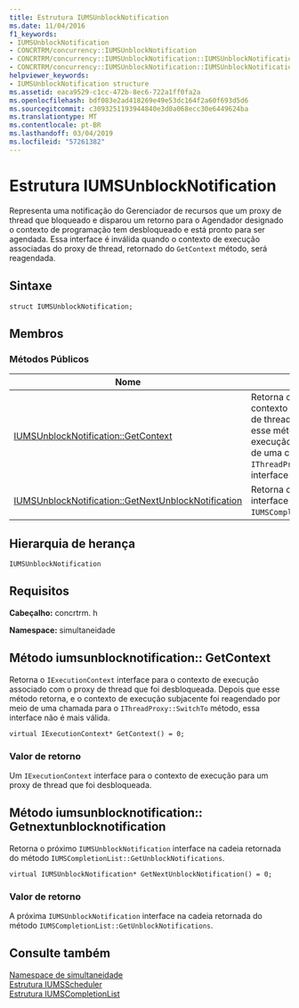 ```yaml
---
title: Estrutura IUMSUnblockNotification
ms.date: 11/04/2016
f1_keywords:
- IUMSUnblockNotification
- CONCRTRM/concurrency::IUMSUnblockNotification
- CONCRTRM/concurrency::IUMSUnblockNotification::IUMSUnblockNotification::GetContext
- CONCRTRM/concurrency::IUMSUnblockNotification::IUMSUnblockNotification::GetNextUnblockNotification
helpviewer_keywords:
- IUMSUnblockNotification structure
ms.assetid: eaca9529-c1cc-472b-8ec6-722a1ff0fa2a
ms.openlocfilehash: bdf083e2ad418269e49e53dc164f2a60f693d5d6
ms.sourcegitcommit: c3093251193944840e3d0a068ecc30e6449624ba
ms.translationtype: MT
ms.contentlocale: pt-BR
ms.lasthandoff: 03/04/2019
ms.locfileid: "57261382"
---
```

# <a name="iumsunblocknotification-structure"></a>Estrutura IUMSUnblockNotification

Representa uma notificação do Gerenciador de recursos que um proxy de thread que bloqueado e disparou um retorno para o Agendador designado o contexto de programação tem desbloqueado e está pronto para ser agendada. Essa interface é inválida quando o contexto de execução associadas do proxy de thread, retornado do `GetContext` método, será reagendada.

## <a name="syntax"></a>Sintaxe

```
struct IUMSUnblockNotification;
```

## <a name="members"></a>Membros

### <a name="public-methods"></a>Métodos Públicos

|Nome|Descrição|
|----------|-----------------|
|[IUMSUnblockNotification::GetContext](#getcontext)|Retorna o `IExecutionContext` interface para o contexto de execução associado com o proxy de thread que foi desbloqueada. Depois que esse método retorna, e o contexto de execução subjacente foi reagendado por meio de uma chamada para o `IThreadProxy::SwitchTo` método, essa interface não é mais válida.|
|[IUMSUnblockNotification::GetNextUnblockNotification](#getnextunblocknotification)|Retorna o próximo `IUMSUnblockNotification` interface na cadeia retornada do método `IUMSCompletionList::GetUnblockNotifications`.|

## <a name="inheritance-hierarchy"></a>Hierarquia de herança

`IUMSUnblockNotification`

## <a name="requirements"></a>Requisitos

**Cabeçalho:** concrtrm. h

**Namespace:** simultaneidade

##  <a name="getcontext"></a>  Método iumsunblocknotification:: GetContext

Retorna o `IExecutionContext` interface para o contexto de execução associado com o proxy de thread que foi desbloqueada. Depois que esse método retorna, e o contexto de execução subjacente foi reagendado por meio de uma chamada para o `IThreadProxy::SwitchTo` método, essa interface não é mais válida.

```
virtual IExecutionContext* GetContext() = 0;
```

### <a name="return-value"></a>Valor de retorno

Um `IExecutionContext` interface para o contexto de execução para um proxy de thread que foi desbloqueada.

##  <a name="getnextunblocknotification"></a>  Método iumsunblocknotification:: Getnextunblocknotification

Retorna o próximo `IUMSUnblockNotification` interface na cadeia retornada do método `IUMSCompletionList::GetUnblockNotifications`.

```
virtual IUMSUnblockNotification* GetNextUnblockNotification() = 0;
```

### <a name="return-value"></a>Valor de retorno

A próxima `IUMSUnblockNotification` interface na cadeia retornada do método `IUMSCompletionList::GetUnblockNotifications`.

## <a name="see-also"></a>Consulte também

[Namespace de simultaneidade](concurrency-namespace.md)<br/>
[Estrutura IUMSScheduler](iumsscheduler-structure.md)<br/>
[Estrutura IUMSCompletionList](iumscompletionlist-structure.md)
